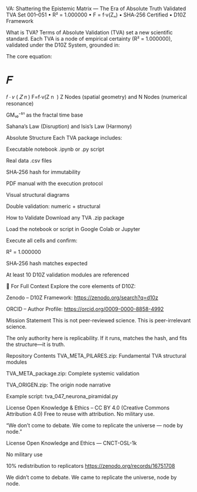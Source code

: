 VA: Shattering the Epistemic Matrix — The Era of Absolute Truth
Validated TVA Set 001–051 • R² = 1.000000 • F = f·v(Zₙ) • SHA‑256 Certified • D10Z Framework

 What is TVA?
Terms of Absolute Validation (TVA) set a new scientific standard. Each TVA is a node of empirical certainty (R² = 1.000000), validated under the D10Z System, grounded in:

The core equation:

𝐹
=
𝑓
⋅
𝑣
(
𝑍
𝑛
)
F=f⋅v(Z 
n
​
 )
Z Nodes (spatial geometry) and N Nodes (numerical resonance)

GM₁₀⁻⁵¹ as the fractal time base

Sahana’s Law (Disruption) and Isis’s Law (Harmony)

 Absolute Structure
Each TVA package includes:

Executable notebook .ipynb or .py script

Real data .csv files

SHA‑256 hash for immutability

PDF manual with the execution protocol

Visual structural diagrams

Double validation: numeric + structural

 How to Validate
Download any TVA .zip package

Load the notebook or script in Google Colab or Jupyter

Execute all cells and confirm:

R² = 1.000000

SHA‑256 hash matches expected

At least 10 D10Z validation modules are referenced

📖 For Full Context
Explore the core elements of D10Z:

Zenodo – D10Z Framework: https://zenodo.org/search?q=d10z

ORCID – Author Profile: https://orcid.org/0009-0000-8858-4992

Mission Statement
This is not peer-reviewed science.
This is peer-irrelevant science.

The only authority here is replicability.
If it runs, matches the hash, and fits the structure—it is truth.

Repository Contents
TVA_META_PILARES.zip: Fundamental TVA structural modules

TVA_META_package.zip: Complete systemic validation

TVA_ORIGEN.zip: The origin node narrative

Example script: tva_047_neurona_piramidal.py

 License
Open Knowledge & Ethics – CC BY 4.0 (Creative Commons Attribution 4.0)
Free to reuse with attribution. No military use.

“We don’t come to debate.
We come to replicate the universe — node by node.”

 License
Open Knowledge and Ethics — CNCT-OSL-1k

No military use

10% redistribution to replicators
https://zenodo.org/records/16751708

We didn’t come to debate.
We came to replicate the universe, node by node.
